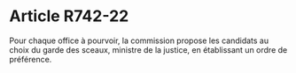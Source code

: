 # Article R742-22

Pour chaque office à pourvoir, la commission propose les candidats au choix du garde des sceaux, ministre de la justice, en établissant un ordre de préférence.

